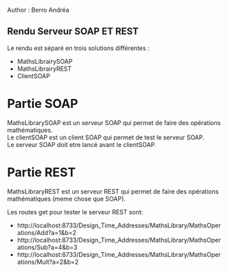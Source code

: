 Author : Berro Andréa

## Rendu Serveur SOAP ET REST  
  
Le rendu est séparé en trois solutions différentes :  
- MathsLibrairySOAP
- MathsLibrairyREST
- ClientSOAP

# Partie SOAP  
MathsLibrarySOAP est un serveur SOAP qui permet de faire des opérations mathématiques.  
Le clientSOAP est un client SOAP qui permet de test le serveur SOAP.  
Le serveur SOAP doit etre lancé avant le clientSOAP.  

# Partie REST
MathsLibraryREST est un serveur REST qui permet de faire des opérations mathématiques (meme chose que SOAP).  
  
Les routes get pour tester le serveur REST sont:  
- http://localhost:8733/Design_Time_Addresses/MathsLibrary/MathsOperations/Add?a=1&b=2  
- http://localhost:8733/Design_Time_Addresses/MathsLibrary/MathsOperations/Sub?a=4&b=3  
- http://localhost:8733/Design_Time_Addresses/MathsLibrary/MathsOperations/Mult?a=2&b=2  